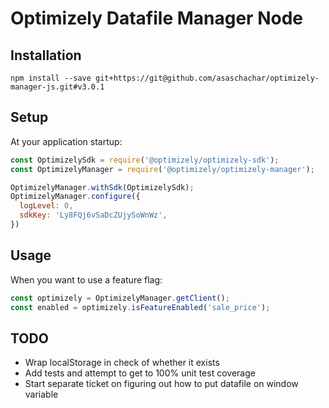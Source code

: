 # Optimizely Datafile Manager Node
                                                                        
## Installation
```
npm install --save git+https://git@github.com/asaschachar/optimizely-manager-js.git#v3.0.1
```
 
## Setup 
At your application startup:
```javascript
const OptimizelySdk = require('@optimizely/optimizely-sdk');
const OptimizelyManager = require('@optimizely/optimizely-manager');

OptimizelyManager.withSdk(OptimizelySdk);
OptimizelyManager.configure({
  logLevel: 0,
  sdkKey: 'Ly8FQj6vSaDcZUjySoWnWz',
})
```

## Usage
When you want to use a feature flag:
```javascript
const optimizely = OptimizelyManager.getClient();
const enabled = optimizely.isFeatureEnabled('sale_price');
```                                                                     

## TODO
- Wrap localStorage in check of whether it exists
- Add tests and attempt to get to 100% unit test coverage
- Start separate ticket on figuring out how to put datafile on window variable
